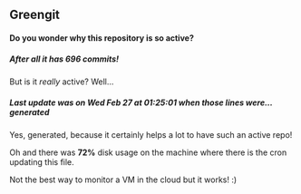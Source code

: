 ## Greengit

#### Do you wonder why this repository is so active?

##### After all it has 696 commits!

But is it *really* active? Well...

##### Last update was on Wed Feb 27 at 01:25:01 when those lines were... generated

Yes, generated, because it certainly helps a lot to have such an active repo!

Oh and there was **72%** disk usage on the machine
where there is the cron updating this file.

Not the best way to monitor a VM in the cloud but it works! :)
